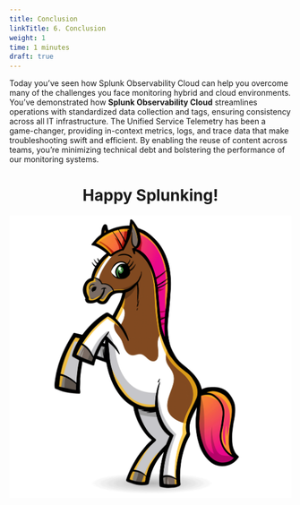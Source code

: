 ```yaml
---
title: Conclusion
linkTitle: 6. Conclusion
weight: 1
time: 1 minutes
draft: true
---
```


Today you’ve seen how Splunk Observability Cloud can help you overcome many of the challenges you face monitoring hybrid and cloud environments. You’ve demonstrated how **Splunk Observability Cloud** streamlines operations with standardized data collection and tags, ensuring consistency across all IT infrastructure. The Unified Service Telemetry has been a game-changer, providing in-context metrics, logs, and trace data that make troubleshooting swift and efficient. By enabling the reuse of content across teams, you’re minimizing technical debt and bolstering the performance of our monitoring systems.

<center>
<h1>Happy Splunking!</h1>
<center>

![Dancing Buttercup](../images/Splunk-dancing-buttercup-GIF-103.gif?width=30vw)